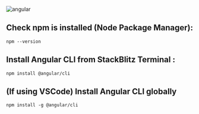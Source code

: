 ![angular](https://user-images.githubusercontent.com/33417377/201498665-814d616c-d53e-4dde-974f-bf2d384aac8c.png)


## Check npm is installed (Node Package Manager): 
````
npm --version
````

## Install Angular CLI from StackBlitz Terminal : 
````
npm install @angular/cli
````

## (If using VSCode) Install Angular CLI globally
````
npm install -g @angular/cli
````


